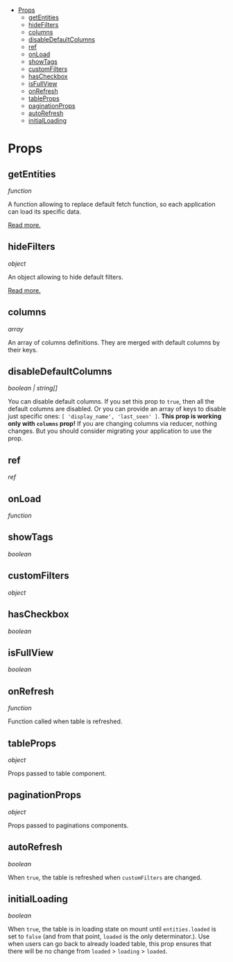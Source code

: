 - [Props](#props)
  - [getEntities](#getentities)
  - [hideFilters](#hidefilters)
  - [columns](#columns)
  - [disableDefaultColumns](#disabledefaultcolumns)
  - [ref](#ref)
  - [onLoad](#onload)
  - [showTags](#showtags)
  - [customFilters](#customfilters)
  - [hasCheckbox](#hascheckbox)
  - [isFullView](#isfullview)
  - [onRefresh](#onrefresh)
  - [tableProps](#tableprops)
  - [paginationProps](#paginationprops)
  - [autoRefresh](#autorefresh)
  - [initialLoading](#initialloading)

# Props

## getEntities

*function*

A function allowing to replace default fetch function, so each application can load its specific data.

[Read more.](./custom_fetch.md)

## hideFilters

*object*

An object allowing to hide default filters.

[Read more.](./hide_filters.md)

## columns

*array*

An array of columns definitions. They are merged with default columns by their keys.

## disableDefaultColumns

*boolean | string[]*

You can disable default columns. If you set this prop to `true`, then all the default columns are disabled. Or you can provide an array of keys to disable just specific ones: `[ 'display_name', 'last_seen' ]`. **This prop is working only with `columns` prop!** If you are changing columns via reducer, nothing changes. But you should consider migrating your application to use the prop.

## ref

*ref*

## onLoad

*function*

## showTags

*boolean*

## customFilters

*object*

## hasCheckbox

*boolean*

## isFullView

*boolean*

## onRefresh

*function*

Function called when table is refreshed.

## tableProps

*object*

Props passed to table component.

## paginationProps

*object*

Props passed to paginations components.

## autoRefresh

*boolean*

When `true`, the table is refreshed when `customFilters` are changed.

## initialLoading

*boolean*

When `true`, the table is in loading state on mount until `entities.loaded` is set to `false` (and from that point, `loaded` is the only determinator.). Use when users can go back to already loaded table, this prop ensures that there will be no change from `loaded` > `loading` > `loaded`.
